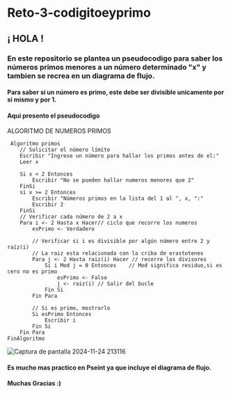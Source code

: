 # Reto-3-codigitoeyprimo
## ¡ HOLA ! 
### En este repositorio se plantea un pseudocodigo para saber los números primos menores a un número determinado "x" y tambien se recrea en un diagrama de flujo.
#### Para saber si un número es primo, este debe ser divisible unicamente por si mismo y por 1.
#### Aqui presento el pseudocodigo 


   
   ALGORITMO DE NUMEROS PRIMOS
	
     Algoritmo primos
		// Solicitar el número límite
		Escribir "Ingrese un número para hallar los primos antes de el:"
		Leer x
		
		Si x < 2 Entonces
			Escribir "No se pueden hallar numeros menores que 2"
		FinSi
		si x >= 2 Entonces
			Escribir "Números primos en la lista del 1 al ", x, ":"
			Escribir 2
		FinSi	
		// Verificar cada número de 2 a x
		Para i <- 2 Hasta x Hacer// ciclo que recorre los numeros 
			esPrimo <- Verdadero
			
			// Verificar si i es divisible por algún número entre 2 y raíz(i)
			// La raiz esta relacionada con la criba de erastotenes
			Para j <- 2 Hasta raiz(i) Hacer // recorre los divisores
				Si i Mod j = 0 Entonces    // Mod significa residuo,si es cero no es primo
					esPrimo <- Falso
					j <- raiz(i) // Salir del bucle
				Fin Si
			Fin Para
			
			// Si es primo, mostrarlo
			Si esPrimo Entonces
				Escribir i
			Fin Si
		Fin Para
    FinAlgoritmo

 ![Captura de pantalla 2024-11-24 213116](https://github.com/user-attachments/assets/3f78198e-c070-481b-9b0d-4611c30242ce) 

 #### Es mucho mas practico en Pseint ya que incluye el diagrama de flujo.
 #### Muchas Gracias :)


